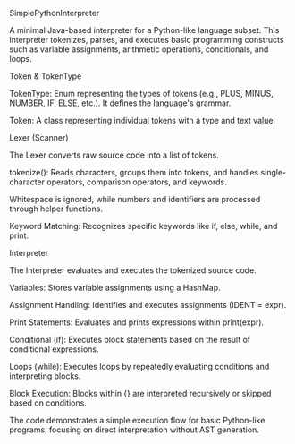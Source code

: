 SimplePythonInterpreter

A minimal Java-based interpreter for a Python-like language subset. This interpreter tokenizes, parses, and executes basic programming constructs such as variable assignments, arithmetic operations, conditionals, and loops.

Token & TokenType

TokenType: Enum representing the types of tokens (e.g., PLUS, MINUS, NUMBER, IF, ELSE, etc.). It defines the language's grammar.

Token: A class representing individual tokens with a type and text value.

Lexer (Scanner)

The Lexer converts raw source code into a list of tokens.

tokenize(): Reads characters, groups them into tokens, and handles single-character operators, comparison operators, and keywords.

Whitespace is ignored, while numbers and identifiers are processed through helper functions.

Keyword Matching: Recognizes specific keywords like if, else, while, and print.

Interpreter

The Interpreter evaluates and executes the tokenized source code.

Variables: Stores variable assignments using a HashMap.

Assignment Handling: Identifies and executes assignments (IDENT = expr).

Print Statements: Evaluates and prints expressions within print(expr).

Conditional (if): Executes block statements based on the result of conditional expressions.

Loops (while): Executes loops by repeatedly evaluating conditions and interpreting blocks.

Block Execution: Blocks within {} are interpreted recursively or skipped based on conditions.

The code demonstrates a simple execution flow for basic Python-like programs, focusing on direct interpretation without AST generation.


